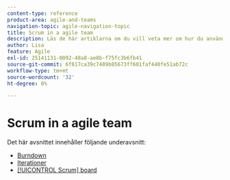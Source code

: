 ```yaml
---
content-type: reference
product-area: agile-and-teams
navigation-topic: agile-navigation-topic
title: Scrum in a agile team
description: Läs de här artiklarna om du vill veta mer om hur du använder Scrum i ett smidigt team.
author: Lisa
feature: Agile
exl-id: 25141131-0092-48a8-ae8b-f75fc3b6fb41
source-git-commit: 6f817ca39c7489b85673ff601faf440fe51ab72c
workflow-type: tm+mt
source-wordcount: '32'
ht-degree: 0%

---
```


# Scrum in a agile team

Det här avsnittet innehåller följande underavsnitt:

* [Burndown](../../agile/use-scrum-in-an-agile-team/burndown/burndown.md)
* [Iterationer](../../agile/use-scrum-in-an-agile-team/iterations/iterations.md)
* [[!UICONTROL Scrum] board](../../agile/use-scrum-in-an-agile-team/scrum-board/scrum-board.md)

